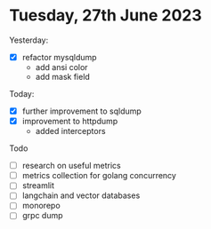 # Tuesday, 27th June 2023


Yesterday:
- [x] refactor mysqldump
	- add ansi color
	- add mask field

Today:
- [x] further improvement to sqldump
- [x] improvement to httpdump
	- added interceptors


Todo
- [ ] research on useful metrics
- [ ] metrics collection for golang concurrency
- [ ] streamlit
- [ ] langchain and vector databases
- [ ] monorepo
- [ ] grpc dump
